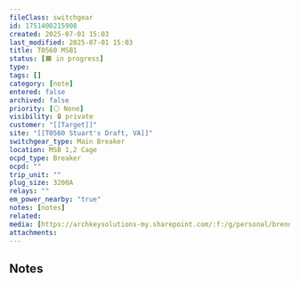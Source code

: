 ```yaml
---
fileClass: switchgear
id: 1751400215908
created: 2025-07-01 15:03
last_modified: 2025-07-01 15:03
title: T0560 MSB1
status: [🟧 in progress]
type: 
tags: []
category: [note]
entered: false
archived: false
priority: [⚪ None]
visibility: 🔒 private
customer: "[[Target]]"
site: "[[T0560 Stuart's Draft, VA]]"
switchgear_type: Main Breaker
location: MSB 1,2 Cage
ocpd_type: Breaker
ocpd: ""
trip_unit: ""
plug_size: 3200A
relays: ""
em_power_nearby: "true"
notes: [notes]
related: 
media: [https://archkeysolutions-my.sharepoint.com/:f:/g/personal/brennan_salibrici_prokey_com/ElveRM6_BfZDgDsgKpeFfTUBxsp95BlCx2FPy1daeIv1iA?e=JdNxXe]
attachments:
---
```


## Notes